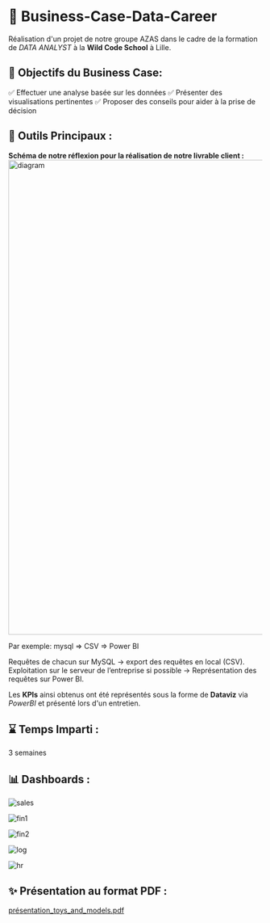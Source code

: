 # 🚗 Business-Case-Data-Career
Réalisation d'un projet de notre groupe AZAS dans le cadre de la formation de _DATA ANALYST_ à la **Wild Code School** à Lille.

## 🎯 Objectifs du Business Case:

  ✅ Effectuer une analyse basée sur les données
  ✅ Présenter des visualisations pertinentes
  ✅ Proposer des conseils pour aider à la prise de décision

## 🧰 Outils Principaux : 

**Schéma de notre réflexion pour la réalisation de notre livrable client :**
<img width="940" alt="diagram" src="https://github.com/user-attachments/assets/952d4fd5-7f3a-4487-9ae9-966747051b3e" />

Par exemple: mysql => CSV => Power BI

Requêtes de chacun sur MySQL → export des requêtes en local (CSV).  
Exploitation sur le serveur de l’entreprise si possible → Représentation des requêtes sur Power BI.	

Les **KPIs** ainsi obtenus ont été représentés sous la forme de **Dataviz** via _PowerBI_ et présenté lors d'un entretien. 

## ⌛ Temps Imparti : 
3 semaines

## 📊 Dashboards : 

![sales](https://github.com/user-attachments/assets/5fa5ebd9-fc05-440d-b7ef-ecbb5110bce5)

![fin1](https://github.com/user-attachments/assets/7a11fa42-e6bd-4baf-a0e4-e1d4bac99da0)

![fin2](https://github.com/user-attachments/assets/665d9d88-edd0-4860-a6cc-02539d395dc2)

![log](https://github.com/user-attachments/assets/3820514f-9069-4335-948b-86d2f629d190)

![hr](https://github.com/user-attachments/assets/f82900b5-f141-4a1b-a62a-4f6bcb687676)


## ✨ Présentation au format PDF :
[présentation_toys_and_models.pdf](https://github.com/Sopanha2020/Projet-1-AZAS-SQL-BI-Toys-and-Models/blob/main/Presentation/Toys_and_Models%20Presentation.pdf)
